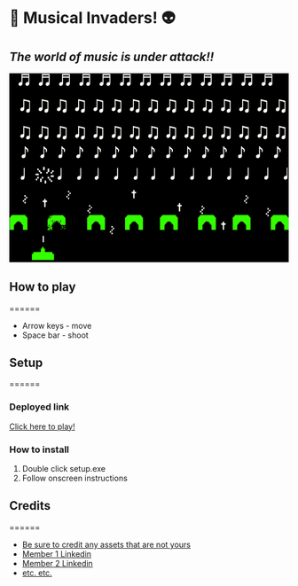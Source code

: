 # 🎸 **Musical Invaders!** 👽 
## *The world of music is under attack!!*

![image info](./screenshot.png)

## How to play
======
* Arrow keys - move
* Space bar - shoot

## Setup
======

### Deployed link
[Click here to play!](https://www.example.com)

### How to install
1. Double click setup.exe
2. Follow onscreen instructions

## Credits
======
* [Be sure to credit any assets that are not yours](https://www.example.com)
* [Member 1 Linkedin](https://www.linkedin.com)
* [Member 2 Linkedin](https://www.linkedin.com)
* [etc. etc.](https://www.example.com)

